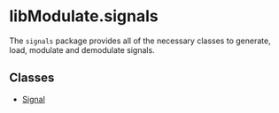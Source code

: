 # libModulate.signals
The `signals` package provides all of the necessary classes to generate, load, modulate and demodulate signals.

## Classes
- [Signal](Signal.md)